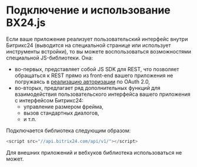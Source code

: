 # Подключение и использование BX24.js

Если ваше приложение реализует пользовательский интерфейс внутри Битрикс24 (выводится на специальной странице или использует инструменты встройки), то вы можете воспользоваться возможностями специальной JS-библиотеки. Она:
- во-первых, представляет собой JS SDK для REST, что позволяет обращаться к REST прямо из front-end вашего приложения не погружаясь в [реализацию авторизации](https://dev.1c-bitrix.ru/learning/course/index.php?COURSE_ID=99&CHAPTER_ID=05379&LESSON_PATH=8771.5379) по OAuth 2.0,
- во-вторых, предлагает ряд дополнительных функций для взаимодействия пользовательского интерфейса вашего приложения с интерфейсом Битрикс24:
  - управление размером фрейма,
  - вызов стандартных диалогов,
  - и т.п.

Подключается библиотека следующим образом:

```js
<script src="//api.bitrix24.com/api/v1/"></script>
```

Для внешних приложений и вебхуков библиотека использоваться не может.